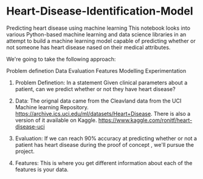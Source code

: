 # Heart-Disease-Identification-Model
Predicting heart disease using machine learning
This notebook looks into various Python-based machine learning and data science libraries in an attempt to build a machine learning model capable of predicting whether or not someone has heart disease nased on their medical attributes.

We're going to take the following approach:

Problem definetion Data Evaluation Features Modelling Experimentation

1. Problem Definetion: 
In a statement Given clinical parameters about a patient, can we predict whether or not they have heart disease?

2. Data:
The orignal data came from the Cleavland data from the UCI Machine learning Repository. https://archive.ics.uci.edu/ml/datasets/Heart+Disease. There is also a version of it available on Kaggle. https://www.kaggle.com/ronitf/heart-disease-uci

3. Evaluation:
If we can reach 90% accuracy at predicting whether or not a patient has heart disease during the proof of concept , we'll pursue the project.

4. Features:
This is where you get different information about each of the features is your data.
